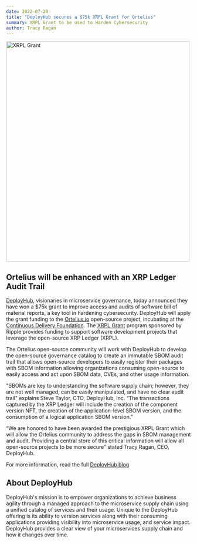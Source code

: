 ```yaml
---
date: 2022-07-20
title: "DeployHub secures a $75k XRPL Grant for Ortelius"
summary: XRPL Grant to be used to Harden Cybersecurity
author: Tracy Ragan
---
```


<div class="col-center">
<img src="/images/xrplogo.png" alt="XRPL Grant" height="600px" width="500px" />
</div>

## Ortelius will be enhanced with an XRP Ledger Audit Trail
[DeployHub](https://www.deployhub.com), visionaries in microservice governance, today announced they have won a $75k grant to improve access and audits of software bill of material reports, a key tool in hardening cybersecurity. DeployHub will apply the grant funding to the [Ortelius.io](https://ortelius.io) open-source project, incubating at the [Continuous Delivery Foundation](https://cd.foundation). The [XRPL Grant](https://dev.to/ripplexdev/welcoming-the-xrpl-grants-wave-3-awardees-lga) program sponsored by Ripple provides funding to support software development projects that leverage the open-source XRP Ledger (XRPL). 

The Ortelius open-source community will work with DeployHub to develop the open-source governance catalog to create an immutable SBOM audit trail that allows open-source developers to easily register their packages with SBOM information allowing organizations consuming open-source to easily access and act upon SBOM data, CVEs, and other usage information. 

"SBOMs are key to understanding the software supply chain; however, they are not well managed, can be easily manipulated, and have no clear audit trail" explains Steve Taylor, CTO, DeployHub, Inc. “The transactions captured by the XRP Ledger will include the creation of the component version NFT, the creation of the application-level SBOM version, and the consumption of a logical application SBOM version.” 

“We are honored to have been awarded the prestigious XRPL Grant which will allow the Ortelius community to address the gaps in SBOM management and audit. Providing a central store of this critical information will allow all open-source projects to be more secure” stated Tracy Ragan, CEO, DeployHub. 
     
For more information, read the full [DeployHub blog](https://www.deployhub.com/sbom-audit-trail-for-hardening-cybersecurity/)


## About DeployHub
DeployHub's mission is to empower organizations to achieve business agility through a managed approach to the microservice supply chain using a unified catalog of services and their usage. Unique to the DeployHub offering is its ability to version services along with their consuming applications providing visibility into microservice usage, and service impact. DeployHub provides a clear view of your microservices supply chain and how it changes over time. 

